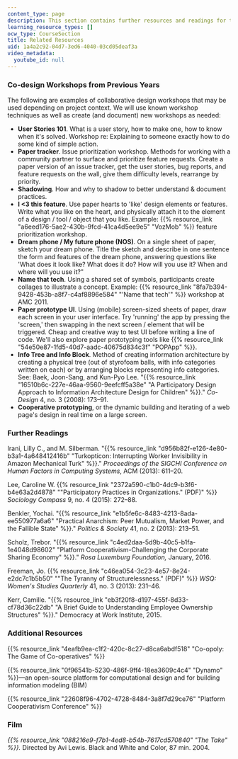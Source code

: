 ```yaml
---
content_type: page
description: This section contains further resources and readings for this course.
learning_resource_types: []
ocw_type: CourseSection
title: Related Resources
uid: 1a4a2c92-04d7-3ed6-4040-03cd05deaf3a
video_metadata:
  youtube_id: null
---
```


### Co-design Workshops from Previous Years

The following are examples of collaborative design workshops that may be used depending on project context. We will use known workshop techniques as well as create (and document) new workshops as needed:

*   **User Stories 101**. What is a user story, how to make one, how to know when it's solved. Workshop re: Explaining to someone exactly how to do some kind of simple action.
*   **Paper tracker**. Issue prioritization workshop. Methods for working with a community partner to surface and prioritize feature requests. Create a paper version of an issue tracker, get the user stories, bug reports, and feature requests on the wall, give them difficulty levels, rearrange by priority.
*   **Shadowing**. How and why to shadow to better understand & document practices.
*   **I \<3 this feature**. Use paper hearts to 'like' design elements or features. Write what you like on the heart, and physically attach it to the element of a design / tool / object that you like. Example: {{% resource_link "a6eed176-5ae2-430b-9fcd-41ca4d5ee9e5" "VozMob" %}} feature prioritization workshop.
*   **Dream phone / My future phone (NOS)**. On a single sheet of paper, sketch your dream phone. Title the sketch and describe in one sentence the form and features of the dream phone, answering questions like 'What does it look like? What does it do? How will you use it? When and where will you use it?"
*   **Name that tech**. Using a shared set of symbols, participants create collages to illustrate a concept. Example: {{% resource_link "8fa7b394-9428-453b-a8f7-c4af8896e584" "'Name that tech'" %}} workshop at AMC 2011.
*   **Paper prototype UI**. Using (mobile) screen-sized sheets of paper, draw each screen in your user interface. Try 'running' the app by pressing the 'screen,' then swapping in the next screen / element that will be triggered. Cheap and creative way to test UI before writing a line of code. We'll also explore paper prototyping tools like {{% resource_link "54e50e87-1fd5-40d7-aadc-40675d834c3f" "POPApp" %}}.
*   **Info Tree and Info Block**. Method of creating information architecture by creating a physical tree (out of styrofoam balls, with info categories written on each) or by arranging blocks representing info categories. See: Baek, Joon-Sang, and Kun-Pyo Lee. "{{% resource_link "16510b6c-227e-46aa-9560-9eefcff5a38e" "A Participatory Design Approach to Information Architecture Design for Children" %}}." _Co-Design_ 4, no. 3 (2008): 173–91.
*   **Cooperative prototyping**, or the dynamic building and iterating of a web page's design in real time on a large screen.

### Further Readings

Irani, Lilly C., and M. Silberman. "{{% resource_link "d956b82f-e126-4e80-b3a1-4a648412416b" "Turkopticon: Interrupting Worker Invisibility in Amazon Mechanical Turk" %}}." _Proceedings of the SIGCHI Conference on Human Factors in Computing Systems_, ACM (2013): 611–20.

Lee, Caroline W. {{% resource_link "2372a590-c1b0-4dc9-b3f6-b4e63a2d4878" "\"Participatory Practices in Organizations.\" (PDF)" %}} _Sociology Compass_ 9, no. 4 (2015): 272–88.

Benkler, Yochai. "{{% resource_link "e1b5fe6c-8483-4213-8ada-ee550977a6a6" "Practical Anarchism: Peer Mutualism, Market Power, and the Fallible State" %}}." _Politics & Society_ 41, no. 2 (2013): 213–51.

Scholz, Trebor. "{{% resource_link "c4ed2daa-5d9b-40c5-b1fa-1e4048d98602" "Platform Cooperativism-Challenging the Corporate Sharing Economy" %}}." _Rosa Luxemburg Foundation,_ January, 2016.

Freeman, Jo. {{% resource_link "c46ea054-3c23-4e57-8e24-e2dc7c1b5b50" "\"The Tyranny of Structurelessness.\" (PDF)" %}} _WSQ: Women's Studies Quarterly_ 41, no. 3 (2013): 231–46.

Kerr, Camille. "{{% resource_link "eb3f20f8-d197-455f-8d33-cf78d36c22db" "A Brief Guide to Understanding Employee Ownership Structures" %}}." Democracy at Work Institute, 2015.

### Additional Resources

{{% resource_link "4eafb9ea-c1f2-420c-8c27-d8ca6abdf518" "Co-opoly: The Game of Co-operatives" %}}

{{% resource_link "0f96541b-5230-486f-9ff4-18ea3609c4c4" "Dynamo" %}}—an open-source platform for computational design and for building information modeling (BIM)

{{% resource_link "22608f96-4702-4728-8484-3a8f7d29ce76" "Platform Cooperativism Conference" %}}

### Film

_{{% resource_link "088216e9-f7b1-4ed8-b54b-7617cd570840" "The Take" %}}._ Directed by Avi Lewis. Black and White and Color, 87 min. 2004.